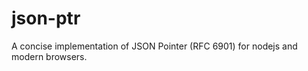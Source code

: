 json-ptr
========

A concise implementation of JSON Pointer (RFC 6901) for nodejs and modern browsers.
